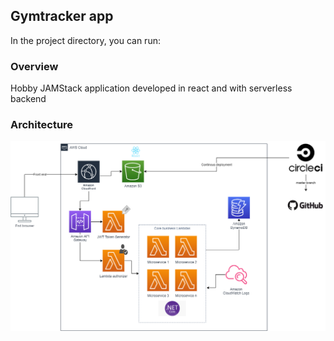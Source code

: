 
## Gymtracker app

In the project directory, you can run:

### Overview

Hobby JAMStack application developed in react and with serverless backend

### Architecture
![](architecture.png)
